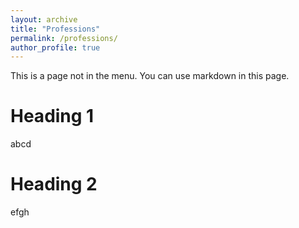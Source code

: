 ```yaml
---
layout: archive
title: "Professions"
permalink: /professions/
author_profile: true
---
```


This is a page not in the menu. You can use markdown in this page.

Heading 1
======
abcd

Heading 2
======
efgh
